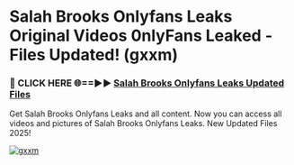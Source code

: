 # Salah Brooks Onlyfans Leaks Original Videos 0nlyFans Leaked - Files Updated! (gxxm)

<h3>🔴 CLICK HERE 🌐==►► <a href="https://tinyurl.com/x26r9saj" rel="nofollow">Salah Brooks Onlyfans Leaks Updated Files</a></h3>

Get Salah Brooks Onlyfans Leaks and all content. Now you can access all videos and pictures of Salah Brooks Onlyfans Leaks. New Updated Files 2025!

[![gxxm](https://i.imgur.com/LkgZPqh.gif)](https://tinyurl.com/x26r9saj)
